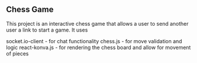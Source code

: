 ## Chess Game

This project is an interactive chess game that allows a user to send another user a link to start a game. It uses

socket.io-client - for chat functionality
chess.js - for move validation and logic
react-konva.js - for rendering the chess board and allow for movement of pieces
